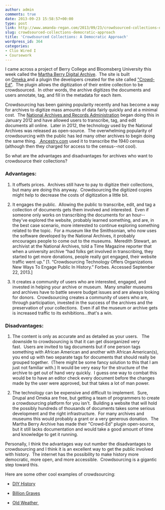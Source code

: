 ```yaml
---
author: admin
comments: true
date: 2013-09-23 15:58:57+00:00
type: post
link: http://www.amanda-regan.com/2013/09/23/crowdsourced-collections-democratic-approach/
slug: crowdsourced-collections-democratic-approach
title: 'Crowdsourced Collections: A Democratic Approach'
wordpress_id: 364
categories:
- Clio Wired I
- Coursework
---
```


I came across a project of Berry College and Bloomsberg University this week called the [Martha Berry Digital Archive](https://mbda.berry.edu).  The site is built on [Omeka ](http://omeka.org/)and a plugin the developers created for the site called ["Crowd-Ed"](https://github.com/gsbodine/crowd-ed).  The plugin allows the digitization of their entire collection to be crowdsourced.  In other words, the archive digitizes the documents and users annotate, tag, and fill in the metadata for each item.



Crowdsourcing has been gaining popularity recently and has become a way for archives to digitize mass amounts of data fairly quickly and at a minimal cost.  The [National Archives and Records Administration](http://transcribe.archives.gov/) began doing this in January 2012 and have allowed users to transcribe, tag, and edit documents all online.  Later in 2012, the technology used by the National Archives was released as open-source.  The overwhelming popularity of crowdsourcing with the public has led many other archives to begin doing the same thing.  [ Ancestry.com](http://www.ancestry.com/) used it to transcribe the 1940 census (although then they charged for access to the census--not cool).

So what are the advantages and disadvantages for archives who want to crowdsource their collections?


### Advantages:


1. It offsets prices.  Archives still have to pay to digitize their collections, but many are doing this anyway.  Crowdsourcing the digitized copies might help to decrease the costs of digitization a little bit.

2. It engages the public.  Allowing the public to transcribe, edit, and tag a collection of documents gets them involved and interested.  Even if someone only works on transcribing the documents for an hour--they've explored the website, probably learned something, and are, in the best case scenario, more interested to continue exploring something related to the topic.  For a museum like the Smithsonian, who now uses the software developed by the National Archives, it probably encourages people to come out to the museums.  Meredith Stewart, an archivist at the National Archives, told a Time Magazine reporter that when a university archive “had folks get involved in transcribing, they started to get more donations, people really got engaged, their website traffic went up.” [1. “Crowdsourcing Technology Offers Organizations New Ways To Engage Public In History.” Forbes. Accessed September 22, 2013.]

3. It creates a community of users who are interested, engaged, and invested in helping your archive or museum.  Many smaller museums and archives have to battle severe budget issues and are always looking for donors.  Crowdsourcing creates a community of users who are, through participation, invested in the success of the archives and the preservation of your collections.  Even if all the museum or archive gets is increased traffic to its exhibitions…that's a win.


### Disadvantages:


1. The content is only as accurate and as detailed as your users.   The downside to crowdsourcing is that it can get disorganized very fast.  Users are invited to tag documents but if one person tags something with African American and another with African American(s), you end up with two separate tags for documents that should really be grouped together.  (There might be some fancy solution to this that I am just not familiar with.) It would be very easy for the structure of the archive to get out of hand very quickly.  I guess one way to combat this would be to have an editor check every document before the changes made by the user were approved, but that takes a lot of man power.

2. The technology can be expensive and difficult to implement.  Sure, Drupal and Omeka are free, but getting a team of programmers to create a crowdsourcing platform for you isn't.  Building a website that will hold the possibly hundreds of thousands of documents takes some serious development and the right infrastructure.  For many archives and museums this would probably a grant or a very generous donation.  The Martha Berry Archive has made their "Crowd-Ed" plugin open-source, but it still lacks documentation and would take a good amount of time and knowledge to get it running.

Personally, I think the advantages way out number the disadvantages to crowdsourcing and I think it is an excellent way to get the public involved with history.  The internet has the possibility to make history more democratic, more open, and more accessible.  Crowdsourcing is a gigantic step toward this.



Here are some other cool examples of crowdsourcing:






  * [DIY History](http://diyhistory.lib.uiowa.edu/index.php)


  * [Billion Graves](http://billiongraves.com/)


  * [Old Weather ](http://www.oldweather.org/)
